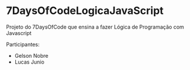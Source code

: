 # 7DaysOfCodeLogicaJavaScript
Projeto do 7DaysOfCode que ensina a fazer Lógica de Programação com Javascript

Participantes:

- Gelson Nobre
- Lucas Junio
